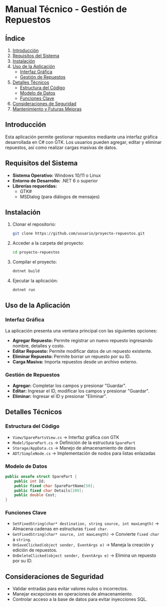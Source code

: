 # Manual Técnico - Gestión de Repuestos

## Índice
1. [Introducción](#introduccion)
2. [Requisitos del Sistema](#requisitos-del-sistema)
3. [Instalación](#instalacion)
4. [Uso de la Aplicación](#uso-de-la-aplicacion)
   - [Interfaz Gráfica](#interfaz-grafica)
   - [Gestión de Repuestos](#gestion-de-repuestos)
5. [Detalles Técnicos](#detalles-tecnicos)
   - [Estructura del Código](#estructura-del-codigo)
   - [Modelo de Datos](#modelo-de-datos)
   - [Funciones Clave](#funciones-clave)
6. [Consideraciones de Seguridad](#consideraciones-de-seguridad)
7. [Mantenimiento y Futuras Mejoras](#mantenimiento-y-futuras-mejoras)

## Introducción
Esta aplicación permite gestionar repuestos mediante una interfaz gráfica desarrollada en C# con GTK.
Los usuarios pueden agregar, editar y eliminar repuestos, así como realizar cargas masivas de datos.

## Requisitos del Sistema
- **Sistema Operativo:** Windows 10/11 o Linux
- **Entorno de Desarrollo:** .NET 6 o superior
- **Librerías requeridas:**
  - GTK#
  - MSDialog (para diálogos de mensajes)

## Instalación
1. Clonar el repositorio:
   ```bash
   git clone https://github.com/usuario/proyecto-repuestos.git
   ```
2. Acceder a la carpeta del proyecto:
   ```bash
   cd proyecto-repuestos
   ```
3. Compilar el proyecto:
   ```bash
   dotnet build
   ```
4. Ejecutar la aplicación:
   ```bash
   dotnet run
   ```

## Uso de la Aplicación
### Interfaz Gráfica
La aplicación presenta una ventana principal con las siguientes opciones:
- **Agregar Repuesto:** Permite registrar un nuevo repuesto ingresando nombre, detalles y costo.
- **Editar Repuesto:** Permite modificar datos de un repuesto existente.
- **Eliminar Repuesto:** Permite borrar un repuesto por su ID.
- **Carga Masiva:** Importa repuestos desde un archivo externo.

### Gestión de Repuestos
- **Agregar:** Completar los campos y presionar "Guardar".
- **Editar:** Ingresar el ID, modificar los campos y presionar "Guardar".
- **Eliminar:** Ingresar el ID y presionar "Eliminar".

## Detalles Técnicos
### Estructura del Código
- `View/SparePartsView.cs` → Interfaz gráfica con GTK
- `Model/SparePart.cs` → Definición de la estructura `SparePart`
- `Storage/AppData.cs` → Manejo de almacenamiento de datos
- `ADT/SimpleNode.cs` → Implementación de nodos para listas enlazadas

### Modelo de Datos
```csharp
public unsafe struct SparePart {
    public int Id;
    public fixed char SparePartName[50];
    public fixed char Details[200];
    public double Cost;
}
```

### Funciones Clave
- `SetFixedString(char* destination, string source, int maxLength)` → Almacena cadenas en estructuras `fixed char`.
- `GetFixedString(char* source, int maxLength)` → Convierte `fixed char` a `string`.
- `OnSaveClicked(object sender, EventArgs e)` → Maneja la creación y edición de repuestos.
- `OnDeleteClicked(object sender, EventArgs e)` → Elimina un repuesto por su ID.

## Consideraciones de Seguridad
- Validar entradas para evitar valores nulos o incorrectos.
- Manejar excepciones en operaciones de almacenamiento.
- Controlar acceso a la base de datos para evitar inyecciones SQL.


